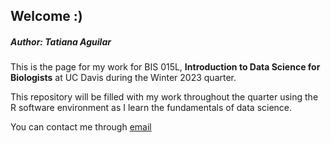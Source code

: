 ## Welcome :)
##### Author: Tatiana Aguilar


This is the page for my work for BIS 015L, **Introduction to Data Science for Biologists** at UC Davis during the Winter 2023 quarter.

This repository will be filled with my work throughout the quarter using the R software environment as I learn the fundamentals of data science. 

You can contact me through [email](mailto:taaaguilar@ucdavis.edu)
